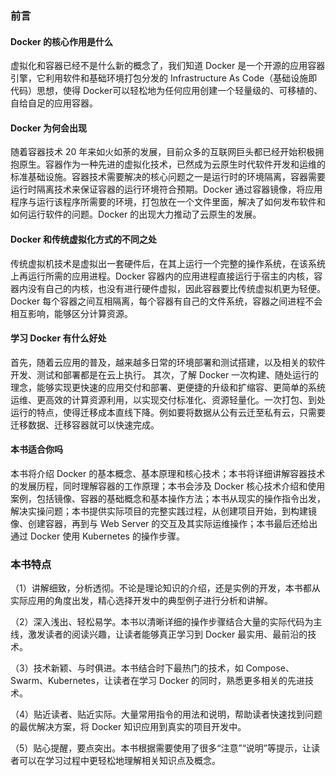 ### 前言
#### Docker 的核心作用是什么
虚拟化和容器已经不是什么新的概念了，我们知道 Docker 是一个开源的应用容器引擎，它利用软件和基础环境打包分发的 Infrastructure As Code（基础设施即代码）思想，使得 Docker可以轻松地为任何应用创建一个轻量级的、可移植的、自给自足的应用容器。

#### Docker 为何会出现
随着容器技术 20 年来如火如荼的发展，目前众多的互联网巨头都已经开始积极拥抱原生。容器作为一种先进的虚拟化技术，已然成为云原生时代软件开发和运维的标准基础设施。容器技术需要解决的核心问题之一是运行时的环境隔离，容器需要运行时隔离技术来保证容器的运行环境符合预期。Docker 通过容器镜像，将应用程序与运行该程序所需要的环境，打包放在一个文件里面，解决了如何发布软件和如何运行软件的问题。Docker 的出现大力推动了云原生的发展。

#### Docker 和传统虚拟化方式的不同之处
传统虚拟机技术是虚拟出一套硬件后，在其上运行一个完整的操作系统，在该系统上再运行所需的应用进程。Docker 容器内的应用进程直接运行于宿主的内核，容器内没有自己的内核，也没有进行硬件虚拟，因此容器要比传统虚拟机更为轻便。Docker 每个容器之间互相隔离，每个容器有自己的文件系统，容器之间进程不会相互影响，能够区分计算资源。

#### 学习 Docker 有什么好处
首先，随着云应用的普及，越来越多日常的环境部署和测试搭建，以及相关的软件开发、测试和部署都是在云上执行。
其次，了解 Docker 一次构建、随处运行的理念，能够实现更快速的应用交付和部署、更便捷的升级和扩缩容、更简单的系统运维、更高效的计算资源利用，以实现交付标准化、资源轻量化。一次打包、到处运行的特点，使得迁移成本直线下降。例如要将数据从公有云迁至私有云，只需要迁移数据、迁移容器就可以快速完成。

#### 本书适合你吗
本书将介绍 Docker 的基本概念、基本原理和核心技术；本书将详细讲解容器技术的发展历程，同时理解容器的工作原理；本书会涉及 Docker 核心技术介绍和使用案例，包括镜像、容器的基础概念和基本操作方法；本书从现实的操作指令出发，解决实操问题；本书提供实际项目的完整实践过程，从创建项目开始，到构建镜像、创建容器，再到与 Web Server 的交互及其实际运维操作；本书最后还给出通过 Docker 使用 Kubernetes 的操作步骤。

### 本书特点

（1）讲解细致，分析透彻。不论是理论知识的介绍，还是实例的开发，本书都从实际应用的角度出发，精心选择开发中的典型例子进行分析和讲解。

（2）深入浅出、轻松易学。本书以清晰详细的操作步骤结合大量的实际代码为主线，激发读者的阅读兴趣，让读者能够真正学习到 Docker 最实用、最前沿的技术。 

（3）技术新颖、与时俱进。本书结合时下最热门的技术，如 Compose、Swarm、Kubernetes，让读者在学习 Docker 的同时，熟悉更多相关的先进技术。 

（4）贴近读者、贴近实际。大量常用指令的用法和说明，帮助读者快速找到问题的最优解决方案，将 Docker 知识应用到真实的项目开发中。 

（5）贴心提醒，要点突出。本书根据需要使用了很多“注意”“说明”等提示，让读者可以在学习过程中更轻松地理解相关知识点及概念。 
